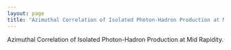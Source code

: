 ```yaml
---
layout: page
title: "Azimuthal Correlation of Isolated Photon-Hadron Production at Mid Rapidity"
---
```


Azimuthal Correlation of Isolated Photon-Hadron Production at Mid Rapidity.
